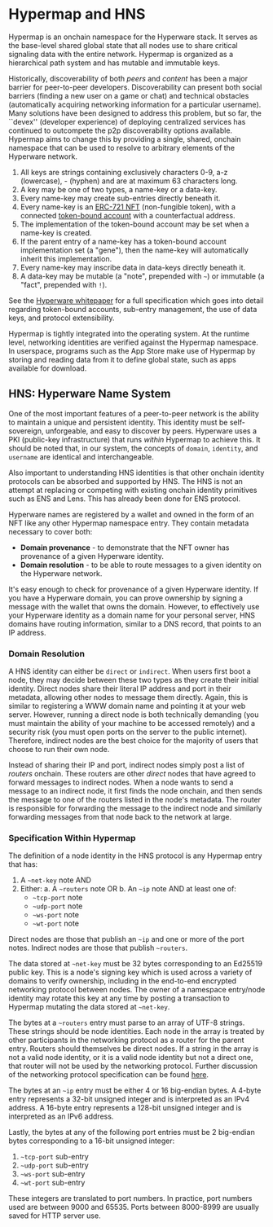 # Hypermap and HNS

Hypermap is an onchain namespace for the Hyperware stack.
It serves as the base-level shared global state that all nodes use to share critical signaling data with the entire network.
Hypermap is organized as a hierarchical path system and has mutable and immutable keys.

Historically, discoverability of both *peers* and *content* has been a major barrier for peer-to-peer developers.
Discoverability can present both social barriers (finding a new user on a game or chat) and technical obstacles (automatically acquiring networking information for a particular username).
Many solutions have been designed to address this problem, but so far, the ``devex'' (developer experience) of deploying centralized services has continued to outcompete the p2p discoverability options available.
Hypermap aims to change this by providing a single, shared, onchain namespace that can be used to resolve to arbitrary elements of the Hyperware network.

1. All keys are strings containing exclusively characters 0-9, a-z (lowercase), - (hyphen) and are at maximum 63 characters long.
2. A key may be one of two types, a name-key or a data-key.
3. Every name-key may create sub-entries directly beneath it.
4. Every name-key is an [ERC-721 NFT](https://eips.ethereum.org/EIPS/eip-721) (non-fungible token), with a connected [token-bound account](https://hyperware.ai/) with a counterfactual address.
5. The implementation of the token-bound account may be set when a name-key is created.
6. If the parent entry of a name-key has a token-bound account implementation set (a "gene"), then the name-key will automatically inherit this implementation.
7. Every name-key may inscribe data in data-keys directly beneath it.
8. A data-key may be mutable (a "note", prepended with `~`) or immutable (a "fact", prepended with `!`).

See the [Hyperware whitepaper](https://hyperware.ai/whitepaper.pdf) for a full specification which goes into detail regarding token-bound accounts, sub-entry management, the use of data keys, and protocol extensibility.

Hypermap is tightly integrated into the operating system. At the runtime level, networking identities are verified against the Hypermap namespace.
In userspace, programs such as the App Store make use of Hypermap by storing and reading data from it to define global state, such as apps available for download.

## HNS: Hyperware Name System

One of the most important features of a peer-to-peer network is the ability to maintain a unique and persistent identity.
This identity must be self-sovereign, unforgeable, and easy to discover by peers.
Hyperware uses a PKI (public-key infrastructure) that runs *within* Hypermap to achieve this.
It should be noted that, in our system, the concepts of `domain`, `identity`, and `username` are identical and interchangeable.

Also important to understanding HNS identities is that other onchain identity protocols can be absorbed and supported by HNS.
The HNS is not an attempt at replacing or competing with existing onchain identity primitives such as ENS and Lens.
This has already been done for ENS protocol.

Hyperware names are registered by a wallet and owned in the form of an NFT like any other Hypermap namespace entry.
They contain metadata necessary to cover both:

- **Domain provenance** - to demonstrate that the NFT owner has provenance of a given Hyperware identity.
- **Domain resolution** - to be able to route messages to a given identity on the Hyperware network.

It's easy enough to check for provenance of a given Hyperware identity.
If you have a Hyperware domain, you can prove ownership by signing a message with the wallet that owns the domain.
However, to effectively use your Hyperware identity as a domain name for your personal server, HNS domains have routing information, similar to a DNS record, that points to an IP address.

### Domain Resolution

A HNS identity can either be `direct` or `indirect`.
When users first boot a node, they may decide between these two types as they create their initial identity.
Direct nodes share their literal IP address and port in their metadata, allowing other nodes to message them directly.
Again, this is similar to registering a WWW domain name and pointing it at your web server.
However, running a direct node is both technically demanding (you must maintain the ability of your machine to be accessed remotely) and a security risk (you must open ports on the server to the public internet).
Therefore, indirect nodes are the best choice for the majority of users that choose to run their own node.

Instead of sharing their IP and port, indirect nodes simply post a list of _routers_ onchain.
These routers are other _direct_ nodes that have agreed to forward messages to indirect nodes.
When a node wants to send a message to an indirect node, it first finds the node onchain, and then sends the message to one of the routers listed in the node's metadata.
The router is responsible for forwarding the message to the indirect node and similarly forwarding messages from that node back to the network at large.

### Specification Within Hypermap

The definition of a node identity in the HNS protocol is any Hypermap entry that has:

1. A `~net-key` note AND
2. Either:
   a. A `~routers` note OR
   b. An `~ip` note AND at least one of:
      - `~tcp-port` note
      - `~udp-port` note
      - `~ws-port` note
      - `~wt-port` note

Direct nodes are those that publish an `~ip` and one or more of the port notes.
Indirect nodes are those that publish `~routers`.

The data stored at `~net-key` must be 32 bytes corresponding to an Ed25519 public key.
This is a node's signing key which is used across a variety of domains to verify ownership, including in the end-to-end encrypted networking protocol between nodes.
The owner of a namespace entry/node identity may rotate this key at any time by posting a transaction to Hypermap mutating the data stored at `~net-key`.

The bytes at a `~routers` entry must parse to an array of UTF-8 strings.
These strings should be node identities.
Each node in the array is treated by other participants in the networking protocol as a router for the parent entry.
Routers should themselves be direct nodes.
If a string in the array is not a valid node identity, or it is a valid node identity but not a direct one, that router will not be used by the networking protocol.
Further discussion of the networking protocol specification can be found [here](../system/networking_protocol.md).

The bytes at an `~ip` entry must be either 4 or 16 big-endian bytes.
A 4-byte entry represents a 32-bit unsigned integer and is interpreted as an IPv4 address.
A 16-byte entry represents a 128-bit unsigned integer and is interpreted as an IPv6 address.

Lastly, the bytes at any of the following port entries must be 2 big-endian bytes corresponding to a 16-bit unsigned integer:

1. `~tcp-port` sub-entry
2. `~udp-port` sub-entry
3. `~ws-port` sub-entry
4. `~wt-port` sub-entry

These integers are translated to port numbers.
In practice, port numbers used are between 9000 and 65535.
Ports between 8000-8999 are usually saved for HTTP server use.
